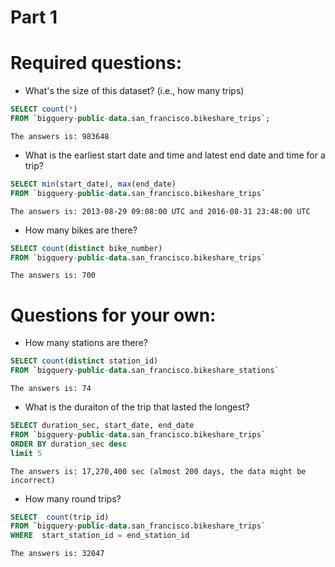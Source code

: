 # Part 1

# Required questions:

- What's the size of this dataset? (i.e., how many trips)


```sql
SELECT count(*)
FROM `bigquery-public-data.san_francisco.bikeshare_trips`;
```
    The answers is: 983648


- What is the earliest start date and time and latest end date and time for a trip?

```sql
SELECT min(start_date), max(end_date)  
FROM `bigquery-public-data.san_francisco.bikeshare_trips`
```

    The answers is: 2013-08-29 09:08:00 UTC and 2016-08-31 23:48:00 UTC


- How many bikes are there?

```sql
SELECT count(distinct bike_number)  
FROM `bigquery-public-data.san_francisco.bikeshare_trips`

```
    The answers is: 700

# Questions for your own:


- How many stations are there?

```sql
SELECT count(distinct station_id) 
FROM `bigquery-public-data.san_francisco.bikeshare_stations`
```

    The answers is: 74

- What is the duraiton of the trip that lasted the longest?

```sql
SELECT duration_sec, start_date, end_date
FROM `bigquery-public-data.san_francisco.bikeshare_trips`
ORDER BY duration_sec desc 
limit 5
```

    The answers is: 17,270,400 sec (almost 200 days, the data might be incorrect)

- How many round trips?

```sql
SELECT  count(trip_id)
FROM `bigquery-public-data.san_francisco.bikeshare_trips`
WHERE  start_station_id = end_station_id
```

    The answers is: 32047